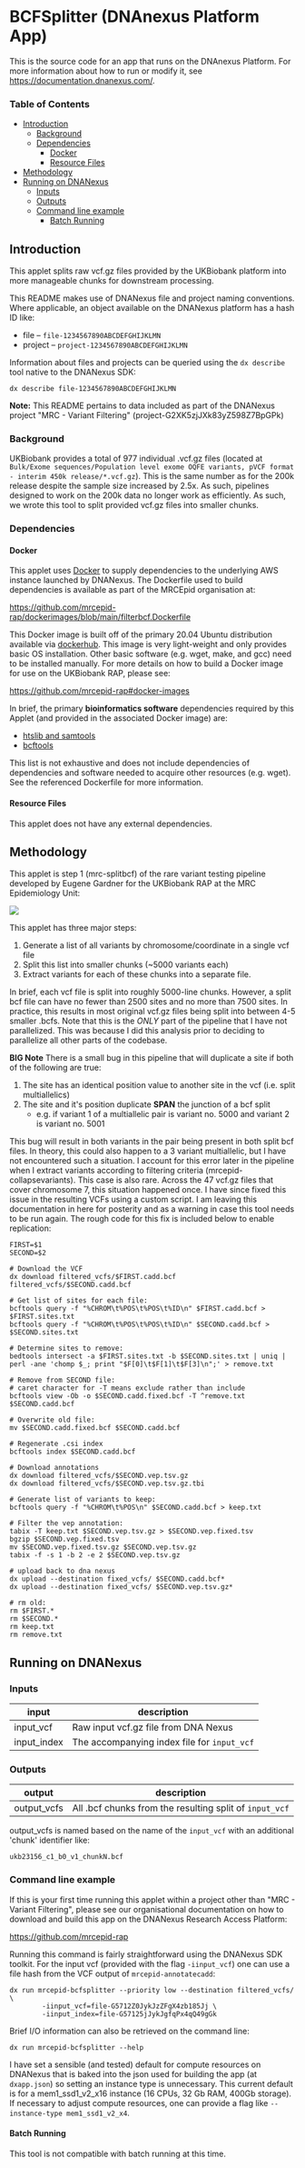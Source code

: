 # BCFSplitter (DNAnexus Platform App)

This is the source code for an app that runs on the DNAnexus Platform.
For more information about how to run or modify it, see
https://documentation.dnanexus.com/.

### Table of Contents

- [Introduction](#introduction)
    * [Background](#background)
    * [Dependencies](#dependencies)
        + [Docker](#docker)
        + [Resource Files](#resource-files)
- [Methodology](#methodology)
- [Running on DNANexus](#running-on-dnanexus)
    * [Inputs](#inputs)
    * [Outputs](#outputs)
    * [Command line example](#command-line-example)
        + [Batch Running](#batch-running)

## Introduction

This applet splits raw vcf.gz files provided by the UKBiobank platform into more manageable chunks for downstream 
processing.

This README makes use of DNANexus file and project naming conventions. Where applicable, an object available on the DNANexus
platform has a hash ID like:

* file – `file-1234567890ABCDEFGHIJKLMN`
* project – `project-1234567890ABCDEFGHIJKLMN`

Information about files and projects can be queried using the `dx describe` tool native to the DNANexus SDK:

```commandline
dx describe file-1234567890ABCDEFGHIJKLMN
```

**Note:** This README pertains to data included as part of the DNANexus project "MRC - Variant Filtering" (project-G2XK5zjJXk83yZ598Z7BpGPk)

### Background

UKBiobank provides a total of 977 individual .vcf.gz files (located at `Bulk/Exome sequences/Population level exome OQFE variants, pVCF format - interim 450k release/*.vcf.gz`).
This is the same number as for the 200k release despite the sample size increased by 2.5x. As such, pipelines designed to
work on the 200k data no longer work as efficiently. As such, we wrote this tool to split provided vcf.gz files into
smaller chunks.

### Dependencies

#### Docker

This applet uses [Docker](https://www.docker.com/) to supply dependencies to the underlying AWS instance
launched by DNANexus. The Dockerfile used to build dependencies is available as part of the MRCEpid organisation at:

https://github.com/mrcepid-rap/dockerimages/blob/main/filterbcf.Dockerfile

This Docker image is built off of the primary 20.04 Ubuntu distribution available via [dockerhub](https://hub.docker.com/layers/ubuntu/library/ubuntu/20.04/images/sha256-644e9b64bee38964c4d39b8f9f241b894c00d71a932b5a20e1e8ee8e06ca0fbd?context=explore).
This image is very light-weight and only provides basic OS installation. Other basic software (e.g. wget, make, and gcc) need
to be installed manually. For more details on how to build a Docker image for use on the UKBiobank RAP, please see:

https://github.com/mrcepid-rap#docker-images

In brief, the primary **bioinformatics software** dependencies required by this Applet (and provided in the associated Docker image)
are:

* [htslib and samtools](http://www.htslib.org/)
* [bcftools](https://samtools.github.io/bcftools/bcftools.html)

This list is not exhaustive and does not include dependencies of dependencies and software needed
to acquire other resources (e.g. wget). See the referenced Dockerfile for more information.

#### Resource Files

This applet does not have any external dependencies.

## Methodology

This applet is step 1 (mrc-splitbcf) of the rare variant testing pipeline developed by Eugene Gardner for the UKBiobank
RAP at the MRC Epidemiology Unit:

![](https://github.com/mrcepid-rap/.github/blob/main/images/RAPPipeline.png)

This applet has three major steps:

1. Generate a list of all variants by chromosome/coordinate in a single vcf file
2. Split this list into smaller chunks (~5000 variants each)
3. Extract variants for each of these chunks into a separate file.

In brief, each vcf file is split into roughly 5000-line chunks. However, a split bcf file can have no fewer than 2500 
sites and no more than 7500 sites. In practice, this results in most original vcf.gz files being split into between 4-5 
smaller .bcfs. Note that this is the _ONLY_ part of the pipeline that I have not parallelized. This was because I did 
this analysis prior to deciding to parallelize all other parts of the codebase.

**BIG Note** There is a small bug in this pipeline that will duplicate a site if both of the following are true:

1. The site has an identical position value to another site in the vcf (i.e. split multiallelics)
2. The site and it's position duplicate **SPAN** the junction of a bcf split
    * e.g. if variant 1 of a multiallelic pair is variant no. 5000 and variant 2 is variant no. 5001

This bug will result in both variants in the pair being present in both split bcf files. In theory, this could also 
happen to a 3 variant multiallelic, but I have not encountered such a situation. I account for this error later in the 
pipeline when I extract variants according to filtering criteria (mrcepid-collapsevariants). This case is also rare. 
Across the 47 vcf.gz files that cover chromosome 7, this situation happened once. I have since fixed this issue in the 
resulting VCFs using a custom script. I am leaving this documentation in here for posterity and as a warning in case this
tool needs to be run again. The rough code for this fix is included below to enable replication:

```commandline
FIRST=$1
SECOND=$2

# Download the VCF
dx download filtered_vcfs/$FIRST.cadd.bcf filtered_vcfs/$SECOND.cadd.bcf

# Get list of sites for each file:
bcftools query -f "%CHROM\t%POS\t%POS\t%ID\n" $FIRST.cadd.bcf > $FIRST.sites.txt
bcftools query -f "%CHROM\t%POS\t%POS\t%ID\n" $SECOND.cadd.bcf > $SECOND.sites.txt

# Determine sites to remove:
bedtools intersect -a $FIRST.sites.txt -b $SECOND.sites.txt | uniq | perl -ane 'chomp $_; print "$F[0]\t$F[1]\t$F[3]\n";' > remove.txt

# Remove from SECOND file:
# caret character for -T means exclude rather than include
bcftools view -Ob -o $SECOND.cadd.fixed.bcf -T ^remove.txt $SECOND.cadd.bcf

# Overwrite old file:
mv $SECOND.cadd.fixed.bcf $SECOND.cadd.bcf

# Regenerate .csi index
bcftools index $SECOND.cadd.bcf

# Download annotations
dx download filtered_vcfs/$SECOND.vep.tsv.gz
dx download filtered_vcfs/$SECOND.vep.tsv.gz.tbi

# Generate list of variants to keep:
bcftools query -f "%CHROM\t%POS\n" $SECOND.cadd.bcf > keep.txt

# Filter the vep annotation:
tabix -T keep.txt $SECOND.vep.tsv.gz > $SECOND.vep.fixed.tsv
bgzip $SECOND.vep.fixed.tsv
mv $SECOND.vep.fixed.tsv.gz $SECOND.vep.tsv.gz
tabix -f -s 1 -b 2 -e 2 $SECOND.vep.tsv.gz

# upload back to dna nexus
dx upload --destination fixed_vcfs/ $SECOND.cadd.bcf*
dx upload --destination fixed_vcfs/ $SECOND.vep.tsv.gz*

# rm old:
rm $FIRST.*
rm $SECOND.*
rm keep.txt
rm remove.txt
```

## Running on DNANexus

### Inputs

|input|description             |
|---- |------------------------|
|input_vcf  | Raw input vcf.gz file from DNA Nexus |
|input_index | The accompanying index file for `input_vcf` |

### Outputs

|output                 | description       |
|-----------------------|-------------------|
|output_vcfs            |  All .bcf chunks from the resulting split of `input_vcf` |

output_vcfs is named based on the name of the `input_vcf` with an additional 'chunk' identifier like:

`ukb23156_c1_b0_v1_chunkN.bcf`

### Command line example

If this is your first time running this applet within a project other than "MRC - Variant Filtering", please see our
organisational documentation on how to download and build this app on the DNANexus Research Access Platform:

https://github.com/mrcepid-rap

Running this command is fairly straightforward using the DNANexus SDK toolkit. For the input vcf (provided with the flag
`-iinput_vcf`) one can use a file hash from the VCF output of `mrcepid-annotatecadd`:

```commandline
dx run mrcepid-bcfsplitter --priority low --destination filtered_vcfs/ \ 
        -iinput_vcf=file-G5712Z0JykJzZFgX4zb185Jj \
        -iinput_index=file-G57125jJykJgfqPx4qQ49gGk
```

Brief I/O information can also be retrieved on the command line:

```commandline
dx run mrcepid-bcfsplitter --help
```

I have set a sensible (and tested) default for compute resources on DNANexus that is baked into the json used for building 
the app (at `dxapp.json`) so setting an instance type is unnecessary. This current default is for a mem1_ssd1_v2_x16 instance
(16 CPUs, 32 Gb RAM, 400Gb storage). If necessary to adjust compute resources, one can provide a flag like `--instance-type mem1_ssd1_v2_x4`.

#### Batch Running

This tool is not compatible with batch running at this time.
